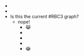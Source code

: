 - 
- 
- Is this the current #RBC3 graph?
    - nope!
        - 😹
        - 
        - 
        - 
        - 😂
